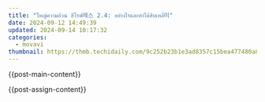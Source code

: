 ```yaml
---
title: "ใหญ่ความอ้วน ฮีโรฟ레스 2.4: อย่างไรและทำได้สิบเหลี่미"
date: 2024-09-12 14:49:39
updated: 2024-09-14 10:17:32
categories:
  - movavi
thumbnail: https://thmb.techidaily.com/9c252b23b1e3ad8357c15bea477480a8c23a36edb5cd9b4be147d76d8870fe38.jpg
---
```


{{post-main-content}}

<ins class="adsbygoogle"
     style="display:block"
     data-ad-format="autorelaxed"
     data-ad-client="ca-pub-7571918770474297"
     data-ad-slot="1223367746"></ins>

{{post-assign-content}}

<ins class="adsbygoogle"
     style="display:block"
     data-ad-client="ca-pub-7571918770474297"
     data-ad-slot="8358498916"
     data-ad-format="auto"
     data-full-width-responsive="true"></ins>
